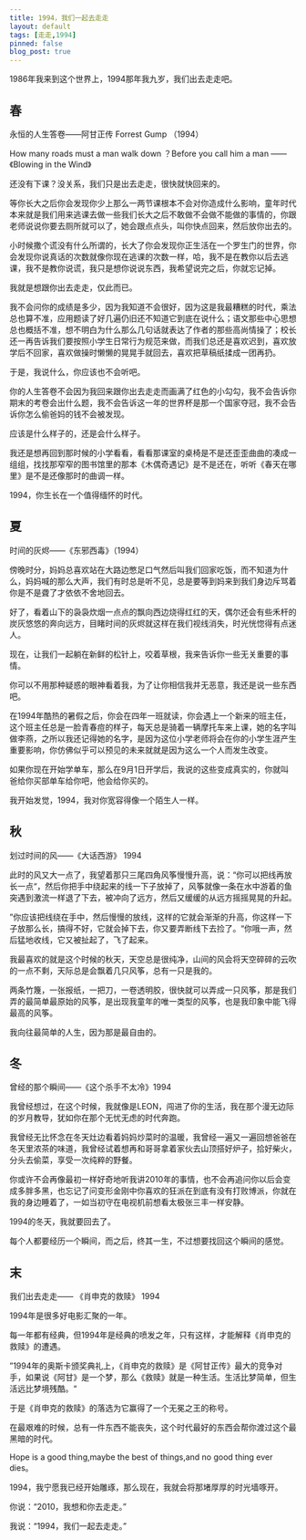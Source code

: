 ```yaml
---
title: 1994，我们一起去走走
layout: default
tags: [走走,1994]
pinned: false
blog_post: true
---
```


 
1986年我来到这个世界上，1994那年我九岁，我们出去走走吧。

## 春

永恒的人生答卷——阿甘正传 Forrest Gump （1994）


 
How many roads must a man walk down ？Before you call him a man ——《Blowing in the Wind》
 
还没有下课？没关系，我们只是出去走走，很快就快回来的。
 
等你长大之后你会发现你少上那么一两节课根本不会对你造成什么影响，童年时代本来就是我们用来逃课去做一些我们长大之后不敢做不会做不能做的事情的，你跟老师说说你要去厕所就可以了，她会跟点点头，叫你快点回来，然后放你出去的。
 
小时候撒个谎没有什么所谓的，长大了你会发现你正生活在一个罗生门的世界，你会发现你说真话的次数就像你现在逃课的次数一样，哈，我不是在教你以后去逃课，我不是教你说谎，我只是想你说说东西，我希望说完之后，你就忘记掉。
 
我就是想跟你出去走走，仅此而已。
 
我不会问你的成绩是多少，因为我知道不会很好，因为这是我最糟糕的时代，乘法总也算不准，应用题读了好几遍仍旧还不知道它到底在说什么；语文那些中心思想总也概括不准，想不明白为什么那么几句话就表达了作者的那些高尚情操了；校长还一再告诉我们要按照小学生日常行为规范来做，而我们总还是喜欢迟到，喜欢放学后不回家，喜欢做操时懒懒的晃晃手就回去，喜欢把草稿纸揉成一团再扔。
 
于是，我说什么，你应该也不会听吧。
 
你的人生答卷不会因为我回来跟你出去走走而画满了红色的小勾勾，我不会告诉你期末的考卷会出什么题，我不会告诉这一年的世界杯是那一个国家夺冠，我不会告诉你怎么偷爸妈的钱不会被发现。
 
应该是什么样子的，还是会什么样子。
 
我还是想再回到那时候的小学看看，看看那课室的桌椅是不是还歪歪曲曲的凑成一组组，找找那窄窄的图书馆里的那本《木偶奇遇记》是不是还在，听听《春天在哪里》是不是还像那时的曲调一样。
 
1994，你生长在一个值得缅怀的时代。
 
## 夏

时间的灰烬——《东邪西毒》（1994）

 
傍晚时分，妈妈总喜欢站在大路边憋足口气然后叫我们回家吃饭，而不知道为什么，妈妈喊的那么大声，我们有时总是听不见，总是要等到妈来到我们身边斥骂着你是不是聋了才依依不舍地回去。
 
好了，看着山下的袅袅炊烟一点点的飘向西边烧得红红的天，偶尔还会有些禾杆的炭灰悠悠的奔向远方，目睹时间的灰烬就这样在我们视线消失，时光恍惚得有点迷人。
 
现在，让我们一起躺在新鲜的松针上，咬着草根，我来告诉你一些无关重要的事情。
 
你可以不用那种疑惑的眼神看着我，为了让你相信我并无恶意，我还是说一些东西吧。
 
在1994年酷热的暑假之后，你会在四年一班就读，你会遇上一个新来的班主任，这个班主任总是一脸青春痘的样子，每天总是骑着一辆摩托车来上课，她的名字叫做李燕，之所以我还记得她的名字，是因为这位小学老师将会在你的小学生涯产生重要影响，你仿佛似乎可以预见的未来就就是因为这么一个人而发生改变。
 
如果你现在开始学单车，那么在9月1日开学后，我说的这些变成真实的，你就叫爸给你买部单车给你吧，他会给你买的。
 
我开始发觉，1994，我对你宽容得像一个陌生人一样。
 
## 秋

划过时间的风——《大话西游》 1994 

 
此时的风又大一点了，我望着那只三尾四角风筝慢慢升高，说：“你可以把线再放长一点“，然后你把手中绕起来的线一下子放掉了，风筝就像一条在水中游着的鱼突遇到激流一样退了下去，被冲向了远方，然后又缓缓的从远方摇摇晃晃的升起。
 
”你应该把线绕在手中，然后慢慢的放线，这样的它就会渐渐的升高，你这样一下子放那么长，搞得不好，它就会掉下去，你又要弄断线下去捡了。“你哦一声，然后猛地收线，它又被扯起了，飞了起来。
 
我最喜欢的就是这个时候的秋天，天空总是很纯净，山间的风会将天空碎碎的云吹的一点不剩，天际总是会飘着几只风筝，总有一只是我的。
 
两条竹篾，一张报纸，一把刀，一卷透明胶，很快就可以弄成一只风筝，那是我们弄的最简单最原始的风筝，是出现我童年的唯一类型的风筝，也是我印象中能飞得最高的风筝。
 
我向往最简单的人生，因为那是最自由的。
 
## 冬

曾经的那个瞬间——《这个杀手不太冷》1994 


 
我曾经想过，在这个时候，我就像是LEON，闯进了你的生活，我在那个漫无边际的岁月教导，犹如你在那个无忧无虑的时代奔跑。
 
我曾经无比怀念在冬天灶边看着妈妈炒菜时的温暖，我曾经一遍又一遍回想爸爸在冬天里浓茶的味道，我曾经试着想再和哥哥拿着家伙去山顶搭好炉子，拾好柴火，分头去偷菜，享受一次纯粹的野餐。
 
你或许不会再像最初一样好奇地听我讲2010年的事情，也不会再追问你以后会变成多胖多黑，也忘记了问变形金刚中你喜欢的狂派在到底有没有打败博派，你就在我的身边睡着了，一如当初守在电视机前想看太极张三丰一样安静。
 
1994的冬天，我就要回去了。
 
每个人都要经历一个瞬间，而之后，终其一生，不过想要找回这个瞬间的感觉。
 
## 末


我们出去走走—— 《肖申克的救赎》 1994


 
1994年是很多好电影汇聚的一年。
 
每一年都有经典，但1994年是经典的喷发之年，只有这样，才能解释《肖申克的救赎》的遭遇。
 
”1994年的奥斯卡颁奖典礼上，《肖申克的救赎》是《阿甘正传》最大的竞争对手，如果说《阿甘》是一个梦，那么《救赎》就是一种生活。生活比梦简单，但生活远比梦境残酷。“
 
于是《肖申克的救赎》的落选为它赢得了一个无冕之王的称号。
 
在最艰难的时候，总有一件东西不能丧失，这个时代最好的东西会帮你渡过这个最黑暗的时代。
 
Hope is a good thing,maybe the best of things,and no good thing ever dies。
 
1994，我宁愿我已经开始雕琢，那么现在，我就会将那堵厚厚的时光墙啄开。
 
你说：“2010，我想和你去走走。”
 
我说：“1994，我们一起去走走。”

